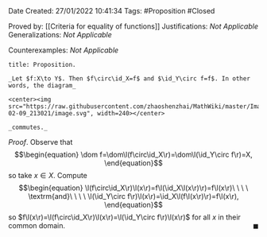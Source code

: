 <br />
<br />

Date Created: 27/01/2022 10:41:34
Tags: #Proposition #Closed 

Proved by: [[Criteria for equality of functions]]
Justifications: _Not Applicable_
Generalizations: _Not Applicable_

Counterexamples: _Not Applicable_

``` ad-Proposition
title: Proposition.

_Let $f:X\to Y$. Then $f\circ\id_X=f$ and $\id_Y\circ f=f$. In other words, the diagram_

<center><img src="https://raw.githubusercontent.com/zhaoshenzhai/MathWiki/master/Images/2022-02-09_213021/image.svg", width=240></center>

_commutes._

```

_Proof_. Observe that
$$\begin{equation}
    \dom f=\dom\l(f\circ\id_X\r)=\dom\l(\id_Y\circ f\r)=X,
\end{equation}$$
so take $x\in X$. Compute
$$\begin{equation}
    \l(f\circ\id_X\r)\l(x\r)=f\l(\id_X\l(x\r)\r)=f\l(x\r)\ \ \ \ \textrm{and}\ \ \ \ \l(\id_Y\circ f\r)\l(x\r)=\id_X\l(f\l(x\r)\r)=f\l(x\r),
\end{equation}$$
so $f\l(x\r)=\l(f\circ\id_X\r)\l(x\r)=\l(\id_Y\circ f\r)\l(x\r)$ for all $x$ in their common domain.<span style="float:right;">$\blacksquare$</span>
